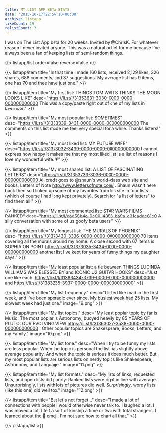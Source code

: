 ```yaml
---
title: MY LIST APP BETA STATS
date: '2015-10-17T22:56:10+00:00'
archive: listapp
likeCount: 19
relistCount: 3
---
```


I was on The List App beta for 20 weeks. Invited by @ChrisK. For whatever reason I never invited anyone. This was a natural outlet for me because I've always been a fan of keeping lists of semi-random things.

{{< listapp/list order=false reverse=false >}}

   {{< listapp/item title="In that time I made 160 lists, received 2,129 likes, 326 shares, 688 comments, and 37 suggestions. My average list has 9 items, one has 70 and thee have just one." >}}

   {{< listapp/item title="My first list: THINGS TOM WAITS THINKS THE MOON LOOKS LIKE"
      desc="https://li.st/l/31353631-3030-0000-0000-000000000000 This was a copy/paste right out of one of my lists in Evernote." >}}

   {{< listapp/item title="My most popular list: SOMETIMES"
      desc="https://li.st/l/31383339-3431-0000-0000-000000000000 The comments on this list made me feel very special for a while. Thanks listers!" >}}

   {{< listapp/item title="My most liked list: MY FUTURE WIFE"
      desc="https://li.st/l/31373032-3439-0000-0000-000000000000 I cannot express how happy it makes me that my most liked list is a list of reasons I love my wonderful wife. 💗" >}}

   {{< listapp/item title="My most shared list: A LIST OF FASCINATING LETTERS"
      desc="https://li.st/l/31353733-3036-0000-0000-000000000000 All credit goes to @shaun's world-class web site and books, Letters of Note http://www.lettersofnote.com/ . Shaun wasn't here back then so I linked up some of my favorites from his site in four lists (which of course I had long kept privately). Search for \"a list of letters\" to find them all." >}}

   {{< listapp/item title="My most commented list: STAR WARS FILMS RANKED"
      desc="https://li.st/l/ead55b4a-9e90-4356-ba9a-a31eadde61e0 A silly conversation with some of us goofy beta users." >}}

   {{< listapp/item title="My longest list: THE MURALS OF PHOENIX"
      desc="https://li.st/l/31373430-3336-0000-0000-000000000000 70 items covering all the murals around my home. A close second with 67 items is SOPHIA ON POINT https://li.st/l/31373035-3434-0000-0000-000000000000 another list I've kept for years of funny things my daughter says." >}}

   {{< listapp/item title="My least popular list: a tie between THINGS LUCINDA WILLIAMS WAS BLESSED BY and ICONIC U2 GUITAR HOOKS"
      desc="Just one like each. https://li.st/l/31383434-3739-0000-0000-000000000000 and https://li.st/l/31383235-3937-0000-0000-000000000000" >}}

   {{< listapp/item title="My list frequency."
      desc="I listed like mad in the first week, and I've been sporadic ever since. My busiest week had 25 lists. My slowest week had just one."
      image="9.png" >}}

   {{< listapp/item title="My list topics."
      desc="My least poplar topic by far is Music. The most poplar is Astronomy, buoyed heavily by 85 YEARS OF PLUTO: OUR EVOLVING VIEW https://li.st/l/31363037-3538-0000-0000-000000000000 . Other popular topics are Shakespeare, Books, Letters, and my Family."
      image="10.png" >}}

   {{< listapp/item title="My list tone."
      desc="When I try to be funny my lists are less popular. When the topic is personal the list has slightly above average popularity. And when the topic is serious it does much better. But my most popular lists are serious lists on nerdy topics like Shakespeare, Astronomy, and Language."
      image="11.png" >}}

   {{< listapp/item title="My list formats."
      desc="My lists of links, requested lists, and open lists did poorly. Ranked lists were right in line with average. Unsurprisingly, lists with lots of pictures did well. *Surprisingly*, wordy lists (like this one) did well too."
      image="12.png" >}}

   {{< listapp/item title="But let's not forget..."
      desc="I made a lot of connections with people I would otherwise never talk to. I laughed a lot. I was moved a lot. I felt a sort of kinship a time or two with total strangers. I learned about the 💯 emoji. I'm not sure how to chart all that." >}}

{{< /listapp/list >}}
